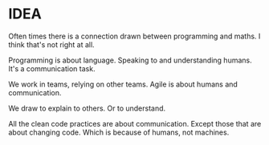 # IDEA

Often times there is a connection drawn between programming and maths. I think that's not right at all.

Programming is about language. Speaking to and understanding humans. It's a communication task.

We work in teams, relying on other teams. Agile is about humans and communication.

We draw to explain to others. Or to understand.

All the clean code practices are about communication. Except those that are about changing code. Which is because of humans, not machines.
